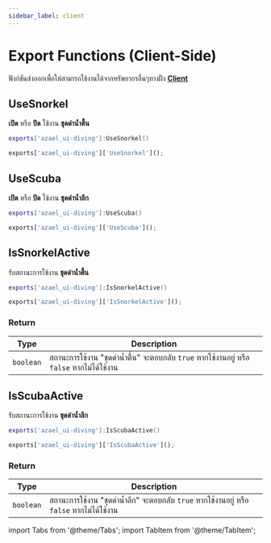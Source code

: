 ```yaml
---
sidebar_label: client
---
```


# Export Functions (Client-Side)

ฟังก์ชันส่งออกเพื่อให้สามารถใช้งานได้จากทรัพยากรอื่นๆทางฝั่ง **[Client](https://en.wikipedia.org/wiki/Client-side)**

## UseSnorkel

**เปิด** หรือ **ปิด** ใช้งาน **ชุดดำน้ำตื้น**

<Tabs>
<TabItem value="lua" label="Lua">

```lua
exports['azael_ui-diving']:UseSnorkel()
```

</TabItem>
<TabItem value="js" label="JavaScript">

```js
exports['azael_ui-diving']['UseSnorkel']();
```

</TabItem>
</Tabs>

## UseScuba

**เปิด** หรือ **ปิด** ใช้งาน **ชุดดำน้ำลึก**

<Tabs>
<TabItem value="lua" label="Lua">

```lua
exports['azael_ui-diving']:UseScuba()
```

</TabItem>
<TabItem value="js" label="JavaScript">

```js
exports['azael_ui-diving']['UseScuba']();
```

</TabItem>
</Tabs>

## IsSnorkelActive

รับสถานะการใช้งาน **ชุดดำน้ำตื้น**

<Tabs>
<TabItem value="lua" label="Lua">

```lua
exports['azael_ui-diving']:IsSnorkelActive()
```

</TabItem>
<TabItem value="js" label="JavaScript">

```js
exports['azael_ui-diving']['IsSnorkelActive']();
```

</TabItem>
</Tabs>

### Return

| Type               | Description                                                
|--------------------|--------------------------------------------------
| `boolean`          | สถานะการใช้งาน "ชุดดำน้ำตื้น" จะตอบกลับ `true` หากใช้งานอยู่ หรือ `false` หากไม่ได้ใช้งาน

## IsScubaActive

รับสถานะการใช้งาน **ชุดดำน้ำลึก**

<Tabs>
<TabItem value="lua" label="Lua">

```lua
exports['azael_ui-diving']:IsScubaActive()
```

</TabItem>
<TabItem value="js" label="JavaScript">

```js
exports['azael_ui-diving']['IsScubaActive']();
```

</TabItem>
</Tabs>

### Return

| Type               | Description                                                
|--------------------|--------------------------------------------------
| `boolean`          | สถานะการใช้งาน "ชุดดำน้ำลึก" จะตอบกลับ `true` หากใช้งานอยู่ หรือ `false` หากไม่ได้ใช้งาน

import Tabs from '@theme/Tabs';
import TabItem from '@theme/TabItem';
